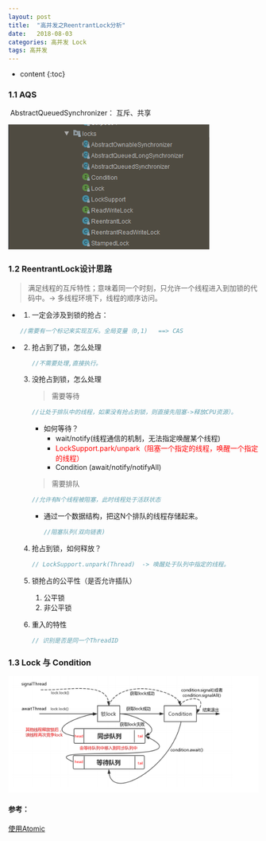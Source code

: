 ```yaml
---
layout: post
title:  "高并发之ReentrantLock分析"
date:   2018-08-03
categories: 高并发 Lock
tags: 高并发
---
```


* content
{:toc}
### 1.1 AQS

​	  AbstractQueuedSynchronizer： 互斥、共享

![2021-11-27_Locks类型](\image\并发\JUC\2021-11-27_Locks类型.png)

### 1.2 ReentrantLock设计思路

> 满足线程的互斥特性；意味着同一个时刻，只允许一个线程进入到加锁的代码中。-> 多线程环境下，线程的顺序访问。

- 1. 一定会涉及到锁的抢占：

  ```java
  //需要有一个标记来实现互斥。全局变量（0,1)   ==> CAS
  ```

- 2. 抢占到了锁，怎么处理   

     ```java
     //不需要处理,直接执行。
     ```

  3. 没抢占到锁，怎么处理

     > 需要等待

     ```java
     //让处于排队中的线程，如果没有抢占到锁，则直接先阻塞->释放CPU资源）。
     ```

     - 如何等待？
       - wait/notify(线程通信的机制，无法指定唤醒某个线程)
       - <font color='red'>LockSupport.park/unpark（阻塞一个指定的线程，唤醒一个指定的线程）</font>
       - Condition (await/notify/notifyAll)

     > 需要排队

     ```java
     //允许有N个线程被阻塞，此时线程处于活跃状态
     ```

     - 通过一个数据结构，把这N个排队的线程存储起来。

       ```java
       //阻塞队列(双向链表)
       ```

  4. 抢占到锁，如何释放？

     ```java
     // LockSupport.unpark(Thread)  -> 唤醒处于队列中指定的线程。
     ```

  5. 锁抢占的公平性（是否允许插队）

     1. 公平锁
     2. 非公平锁

  6. 重入的特性

     ```java
     //	识别是否是同一个ThreadID
     ```

     

### 1.3 Lock 与 Condition

![2021-11-29_Lock与Condition图解](\image\并发\JUC\2021-11-29_Lock与Condition图解.png)



#### 参考：

[使用Atomic](https://www.liaoxuefeng.com/wiki/1252599548343744/1306581083881506)
